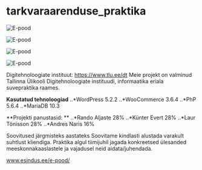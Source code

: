 # tarkvaraarenduse_praktika

![E-pood](https://www.upload.ee/image/10119218/pilt1.png)

![E-pood](https://www.upload.ee/image/10119233/pilt2.png)

![E-pood](https://www.upload.ee/image/10119235/pilt3.png)

![E-pood](https://www.upload.ee/image/10119236/pilt4.png)

Digitehnoloogiate instituut: https://www.tlu.ee/dt
Meie projekt on valminud Tallinna Ülikooli Digitehnoloogiate instituudi, informaatika eriala suvepraktika raames.

**Kasutatud tehnoloogiad**
..*WordPress 5.2.2
..*WooCommerce 3.6.4
..*PhP 5.6.4
..*MariaDB 10.3

**Projekti panustasid: **
..*Rando Aljaste 28% 
..*Künter Evert 28%
..*Laur Tõnisson 28%
..*Andres Naris 16%


Soovitused järgmisteks aastateks
Soovitame kindlasti alustada varakult suhtlust kliendiga. Praktika algul tiimijuhil jagada konkreetsed ülesanded meeskonnakaaslastele ja vajadusel neid aidata/juhendada.

www.esindus.ee/e-pood/
